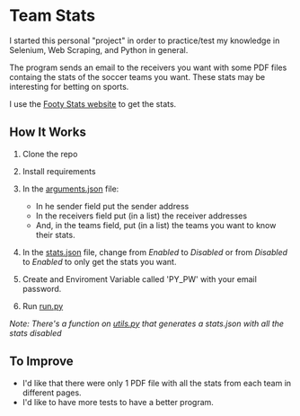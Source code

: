 # Team Stats

I started this personal "project" in order to practice/test my knowledge in Selenium, Web Scraping, and Python in general.

The program sends an email to the receivers you want with some PDF files containg the stats of the soccer teams you want. These stats may be interesting for betting on sports.

I use the [Footy Stats website](https://footystats.org/) to get the stats.

## How It Works

1. Clone the repo
2. Install requirements
3. In the [arguments.json](arguments.json) file:
    - In he sender field put the sender address
    - In the receivers field put (in a list) the receiver addresses
    - And, in the teams field, put (in a list) the teams you want to know their stats.

4. In the [stats.json](stats.json) file, change from _Enabled_ to _Disabled_ or from _Disabled_ to _Enabled_ to only get the stats you want.
5. Create and Enviroment Variable called 'PY_PW' with your email password.
6. Run [run.py](run.py)

_Note: There's a function on [utils.py](utils.py) that generates a stats.json with all the stats disabled_

## To Improve

- I'd like that there were only 1 PDF file with all the stats from each team in different pages.
- I'd like to have more tests to have a better program.
